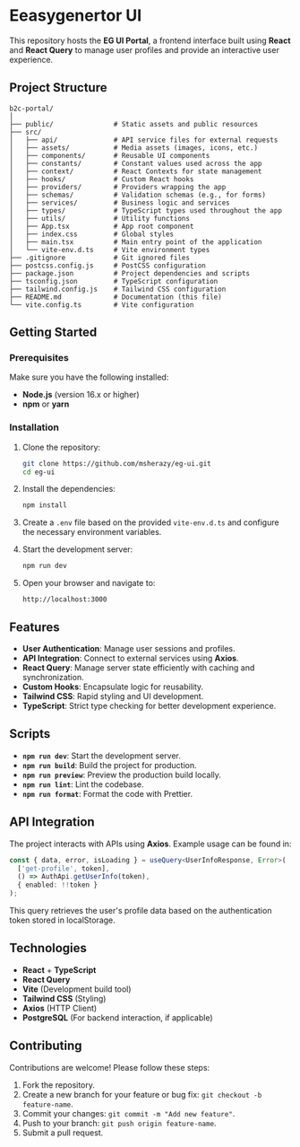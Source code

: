 
# Eeasygenertor UI

This repository hosts the **EG UI Portal**, a frontend interface built using **React** and **React Query** to manage user profiles and provide an interactive user experience.

## Project Structure

```
b2c-portal/
│
├── public/               # Static assets and public resources
├── src/
│   ├── api/              # API service files for external requests
│   ├── assets/           # Media assets (images, icons, etc.)
│   ├── components/       # Reusable UI components
│   ├── constants/        # Constant values used across the app
│   ├── context/          # React Contexts for state management
│   ├── hooks/            # Custom React hooks
│   ├── providers/        # Providers wrapping the app
│   ├── schemas/          # Validation schemas (e.g., for forms)
│   ├── services/         # Business logic and services
│   ├── types/            # TypeScript types used throughout the app
│   ├── utils/            # Utility functions
│   ├── App.tsx           # App root component
│   ├── index.css         # Global styles
│   ├── main.tsx          # Main entry point of the application
│   └── vite-env.d.ts     # Vite environment types
├── .gitignore            # Git ignored files
├── postcss.config.js     # PostCSS configuration
├── package.json          # Project dependencies and scripts
├── tsconfig.json         # TypeScript configuration
├── tailwind.config.js    # Tailwind CSS configuration
├── README.md             # Documentation (this file)
└── vite.config.ts        # Vite configuration
```

## Getting Started

### Prerequisites

Make sure you have the following installed:

- **Node.js** (version 16.x or higher)
- **npm** or **yarn**

### Installation

1. Clone the repository:

   ```bash
   git clone https://github.com/msherazy/eg-ui.git
   cd eg-ui
   ```

2. Install the dependencies:

   ```bash
   npm install
   ```

3. Create a `.env` file based on the provided `vite-env.d.ts` and configure the necessary environment variables.

4. Start the development server:

   ```bash
   npm run dev
   ```

5. Open your browser and navigate to:

   ```
   http://localhost:3000
   ```

## Features

- **User Authentication**: Manage user sessions and profiles.
- **API Integration**: Connect to external services using **Axios**.
- **React Query**: Manage server state efficiently with caching and synchronization.
- **Custom Hooks**: Encapsulate logic for reusability.
- **Tailwind CSS**: Rapid styling and UI development.
- **TypeScript**: Strict type checking for better development experience.

## Scripts

- **`npm run dev`**: Start the development server.
- **`npm run build`**: Build the project for production.
- **`npm run preview`**: Preview the production build locally.
- **`npm run lint`**: Lint the codebase.
- **`npm run format`**: Format the code with Prettier.

## API Integration

The project interacts with APIs using **Axios**. Example usage can be found in:

```ts
const { data, error, isLoading } = useQuery<UserInfoResponse, Error>(
  ['get-profile', token],
  () => AuthApi.getUserInfo(token),
  { enabled: !!token }
);
```

This query retrieves the user's profile data based on the authentication token stored in localStorage.

## Technologies

- **React** + **TypeScript**
- **React Query**
- **Vite** (Development build tool)
- **Tailwind CSS** (Styling)
- **Axios** (HTTP Client)
- **PostgreSQL** (For backend interaction, if applicable)

## Contributing

Contributions are welcome! Please follow these steps:

1. Fork the repository.
2. Create a new branch for your feature or bug fix: `git checkout -b feature-name`.
3. Commit your changes: `git commit -m "Add new feature"`.
4. Push to your branch: `git push origin feature-name`.
5. Submit a pull request.
